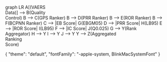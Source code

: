 graph LR
  A[(VAERS <br> Data)] --> B(Quality <br> Control)
  B --> C(GPS Ranker)
  B --> D(PRR Ranker)
  B --> E(ROR Ranker)
  B --> F(BCPNN Ranker)
  C --> |EB Score| G(EBGM05)
  D --> |PRR Score| H(LB95)
  E --> |ROR Score| I(LB95)
  F --> |IC Score| J(Q0.025)
  G --> Y(Rank <br> Aggregator)
  H --> Y
  I --> Y
  J --> Y
  Y --> Z(Aggregated <br> Ranking <br> Score)

{
  "theme": "default",
  "fontFamily": "-apple-system, BlinkMacSystemFont"
}
